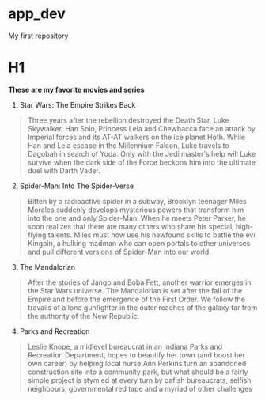 # app_dev
My first repository

# H1

**These are my favorite movies and series**

1. Star Wars: The Empire Strikes Back
> Three years after the rebellion destroyed the Death Star, Luke Skywalker, Han Solo, Princess Leia and Chewbacca face an attack by Imperial forces and its AT-AT walkers on the ice planet Hoth. While Han and Leia escape in the Millennium Falcon, Luke travels to Dagobah in search of Yoda. Only with the Jedi master's help will Luke survive when the dark side of the Force beckons him into the ultimate duel with Darth Vader.

2. Spider-Man: Into The Spider-Verse
> Bitten by a radioactive spider in a subway, Brooklyn teenager Miles Morales suddenly develops mysterious powers that transform him into the one and only Spider-Man. When he meets Peter Parker, he soon realizes that there are many others who share his special, high-flying talents. Miles must now use his newfound skills to battle the evil Kingpin, a hulking madman who can open portals to other universes and pull different versions of Spider-Man into our world.

3. The Mandalorian
> After the stories of Jango and Boba Fett, another warrior emerges in the Star Wars universe. The Mandalorian is set after the fall of the Empire and before the emergence of the First Order. We follow the travails of a lone gunfighter in the outer reaches of the galaxy far from the authority of the New Republic.

4. Parks and Recreation
> Leslie Knope, a midlevel bureaucrat in an Indiana Parks and Recreation Department, hopes to beautify her town (and boost her own career) by helping local nurse Ann Perkins turn an abandoned construction site into a community park, but what should be a fairly simple project is stymied at every turn by oafish bureaucrats, selfish neighbours, governmental red tape and a myriad of other challenges
